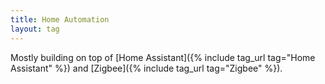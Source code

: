 ```yaml
---
title: Home Automation
layout: tag
---
```


Mostly building on top of [Home Assistant]({% include tag_url tag="Home Assistant" %}) and [Zigbee]({% include tag_url tag="Zigbee" %}).